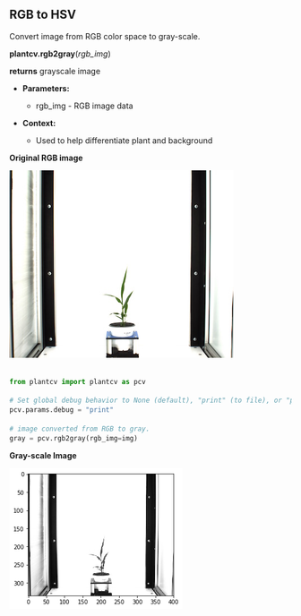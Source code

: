 ## RGB to HSV

Convert image from RGB color space to gray-scale.

**plantcv.rgb2gray**(*rgb_img*)

**returns** grayscale image 

- **Parameters:**
    - rgb_img - RGB image data
   
- **Context:**
    - Used to help differentiate plant and background

**Original RGB image**

![Screenshot](img/documentation_images/rgb2gray/original_image.jpg)

```python

from plantcv import plantcv as pcv

# Set global debug behavior to None (default), "print" (to file), or "plot" (Jupyter Notebooks or X11)
pcv.params.debug = "print"

# image converted from RGB to gray.
gray = pcv.rgb2gray(rgb_img=img)
```

**Gray-scale Image**

![Screenshot](img/documentation_images/rgb2gray/gray.jpg)
